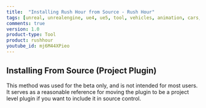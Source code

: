 ```yaml
---
title:  "Installing Rush Hour from Source - Rush Hour"
tags: [unreal, unrealengine, ue4, ue5, tool, vehicles, animation, cars, animation, rushhour]
comments: true
version: 1.0
product-type: Tool
product: rushhour
youtube_id: mj6M44XPieo
---
```


## Installing From Source (Project Plugin)

This method was used for the beta only, and is not intended for most users. It serves as a reasonable reference for moving the plugin to be a project level plugin if you want to include it in source control.